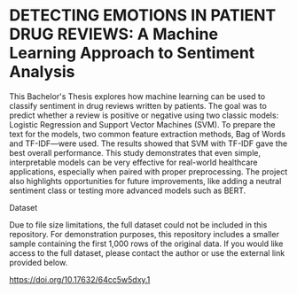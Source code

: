 # DETECTING EMOTIONS IN PATIENT DRUG REVIEWS: A Machine Learning Approach to Sentiment Analysis

This Bachelor's Thesis explores how machine learning can be used to classify sentiment in drug reviews written by patients. The goal was to predict whether a review is positive or negative using two classic models: Logistic Regression and Support Vector Machines (SVM). To prepare the text for the models, two common feature extraction methods, Bag of Words and TF-IDF—were used.
The results showed that SVM with TF-IDF gave the best overall performance. This study demonstrates that even simple, interpretable models can be very effective for real-world healthcare applications, especially when paired with proper preprocessing. The project also highlights opportunities for future improvements, like adding a neutral sentiment class or testing more advanced models such as BERT.

Dataset

Due to file size limitations, the full dataset could not be included in this repository.
For demonstration purposes, this repository includes a smaller sample containing the first 1,000 rows of the original data.
If you would like access to the full dataset, please contact the author or use the external link provided below.

https://doi.org/10.17632/64cc5w5dxy.1
